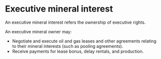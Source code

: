 # Executive mineral interest

An executive mineral interest refers the ownership of executive rights.

An executive mineral owner may:
- Negotiate and execute oil and gas leases and other agreements relating to their mineral interests (such as pooling agreements).
- Receive payments for lease bonus, delay rentals, and production.